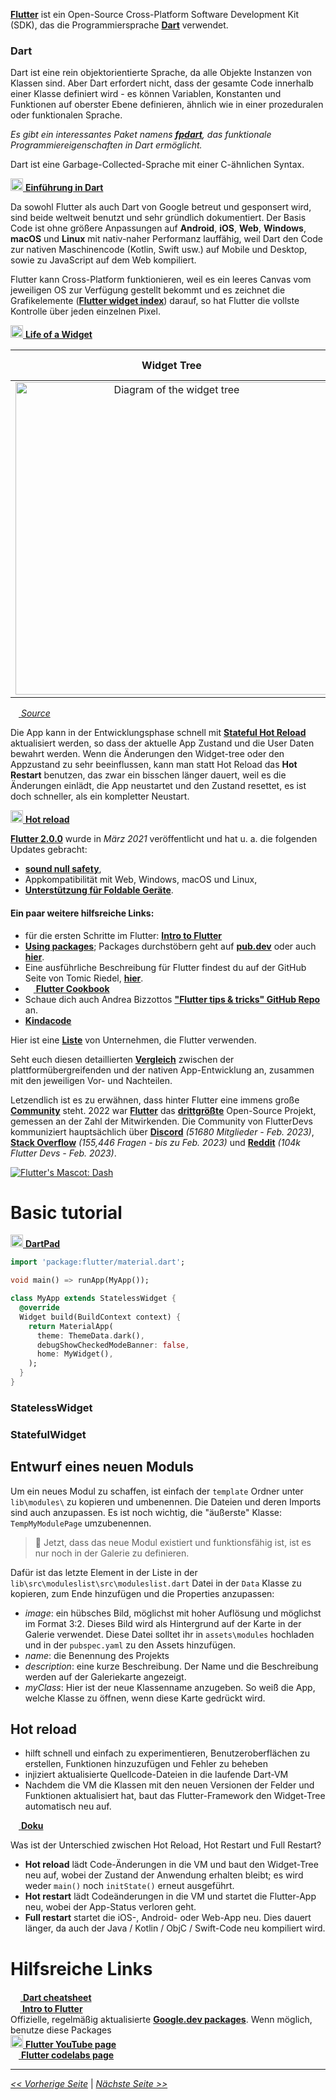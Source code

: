 [**Flutter**][016] ist ein Open-Source Cross-Platform Software Development Kit (SDK), das die Programmiersprache [**Dart**][001] verwendet. 

### Dart

Dart ist eine rein objektorientierte Sprache, da alle Objekte Instanzen von Klassen sind. Aber Dart erfordert nicht, dass der gesamte Code innerhalb einer Klasse definiert wird - es können Variablen, Konstanten und Funktionen auf oberster Ebene definieren, ähnlich wie in einer prozeduralen oder funktionalen Sprache.

*Es gibt ein interessantes Paket namens [**fpdart**](https://pub.dev/packages/fpdart), das funktionale Programmiereigenschaften in Dart ermöglicht.*

Dart ist eine Garbage-Collected-Sprache mit einer C-ähnlichen Syntax.

[<img src="https://upload.wikimedia.org/wikipedia/commons/c/c6/Dart_logo.png" width="20" /> **Einführung in Dart**](https://dart.dev/language)

Da sowohl Flutter als auch Dart von Google betreut und gesponsert wird, sind beide weltweit benutzt und sehr gründlich dokumentiert. Der Basis Code ist ohne größere Anpassungen auf **Android**, **iOS**, **Web**, **Windows**, **macOS** und **Linux** mit nativ-naher Performanz lauffähig, weil Dart den Code zur nativen Maschinencode (Kotlin, Swift usw.) auf Mobile und Desktop, sowie zu JavaScript auf dem Web kompiliert.

Flutter kann Cross-Platform funktionieren, weil es ein leeres Canvas vom jeweiligen OS zur Verfügung gestellt bekommt und es zeichnet die Grafikelemente ([**Flutter widget index**][002]) darauf, so hat Flutter die vollste Kontrolle über jeden einzelnen Pixel.

[<img src="https://upload.wikimedia.org/wikipedia/commons/0/09/YouTube_full-color_icon_%282017%29.svg" width="20" /> **Life of a Widget**][014]

|<b>Widget Tree</b>|<b>Row widget</b>|<b>Column widget</b>|
| :---: | :---: | :---: |
| <img src="https://gitlab.ub.uni-bielefeld.de/biomechatronik-praktikum-23/flutter-training/raw/master/src/sample-flutter-layout.png" alt="Diagram of the widget tree" width="500" /> | <img src="https://gitlab.ub.uni-bielefeld.de/biomechatronik-praktikum-23/flutter-training/raw/master/src/row-diagram.png" alt="Aligning widget - Row" /> | <img src="https://gitlab.ub.uni-bielefeld.de/biomechatronik-praktikum-23/flutter-training/raw/master/src/column-diagram.png" alt="Aligning widget - Column" /> |

[<img src="https://cdn.worldvectorlogo.com/logos/flutter-logo.svg" width="13" /> *Source*](https://docs.flutter.dev/development/ui/layout)

Die App kann in der Entwicklungsphase schnell mit [**Stateful Hot Reload**][003] aktualisiert werden, so dass der aktuelle App Zustand und die User Daten bewahrt werden. Wenn die Änderungen den Widget-tree oder den Appzustand zu sehr beeinflussen, kann man statt Hot Reload das **Hot Restart** benutzen, das zwar ein bisschen länger dauert, weil es die Änderungen einlädt, die App neustartet und den Zustand resettet, es ist doch schneller, als ein kompletter Neustart.

[<img src="https://upload.wikimedia.org/wikipedia/commons/0/09/YouTube_full-color_icon_%282017%29.svg" width="20" /> **Hot reload**](https://youtu.be/sgPQklGe2K8)

[**Flutter 2.0.0**][004] wurde in *März 2021* veröffentlicht und hat u. a. die folgenden Updates gebracht:
 - [**sound null safety**][005],
 - Appkompatibilität mit Web, Windows, macOS und Linux,
 - [**Unterstützung für Foldable Geräte**][006].

#### Ein paar weitere hilfsreiche Links:
- für die ersten Schritte im Flutter: [**Intro to Flutter**][108]
- [**Using packages**][109]; Packages durchstöbern geht auf [**pub.dev**](pub.dev) oder auch [**hier**](https://fluttergems.dev/ "Flutter Gems - A Curated List of Dart & Flutter packages").
- Eine ausführliche Beschreibung für Flutter findest du auf der GitHub Seite von Tomic Riedel, [**hier**][015].
- [<img src="https://cdn.worldvectorlogo.com/logos/flutter-logo.svg" width="13" /> **Flutter Cookbook**](https://docs.flutter.dev/cookbook)
- Schaue dich auch Andrea Bizzottos [**"Flutter tips & tricks" GitHub Repo**][017] an.
- [**Kindacode**](www.kindacode.com)

Hier ist eine [**Liste**][018] von Unternehmen, die Flutter verwenden.

Seht euch diesen detaillierten [**Vergleich**][019] zwischen der plattformübergreifenden und der nativen App-Entwicklung an, zusammen mit den jeweiligen Vor- und Nachteilen.

Letzendlich ist es zu erwähnen, dass hinter Flutter eine immens große [**Community**][112] steht. 2022 war [**Flutter**][115] das [**drittgrößte**][110] Open-Source Projekt, gemessen an der Zahl der Mitwirkenden. Die Community von FlutterDevs kommuniziert hauptsächlich über [**Discord**][111] *(51680 Mitglieder - Feb. 2023)*, [**Stack Overflow**][113] *(155,446 Fragen - bis zu Feb. 2023)* und [**Reddit**][114] *(104k Flutter Devs - Feb. 2023)*.

<a href="https://docs.flutter.dev/dash">
  <img
    src="https://gitlab.ub.uni-bielefeld.de/biomechatronik-praktikum-23/flutter-training/raw/master/src/Dashatars.png"
    alt="Flutter's Mascot: Dash"
  />
</a>

[001]: https://dart.dev/ "Homepage of Dart"
[002]: https://flutter.dev/docs/reference/widgets "Flutter's widget index"
[003]: https://flutter.dev/docs/development/tools/hot-reload "Hot Reload documentation"
[004]: https://flutter.dev/docs/development/tools/sdk/release-notes/release-notes-2.0.0 "Flutter 2.0.0 release notes"
[005]: https://dart.dev/null-safety "Null safety in Flutter documentation"
[006]: https://docs.microsoft.com/de-de/dual-screen/flutter/twopane-widget "Microsoft's documentation about the FlutterTwoPane-widget"
[014]: https://www.youtube.com/watch?v=cyFM2emjbQ8 "Life of a Widget?! | Decoding Flutter - Youtube"
[015]: https://github.com/Tomic-Riedel/Flutter-Roadmap "Tomic-Riedel/Flutter-Roadmap"
[016]: https://flutter.dev "Flutter - Build apps for any screen"
[017]: https://github.com/bizz84/flutter-tips-and-tricks "biz84/flutter-tips-and-tricks"
[018]: https://flutter.dev/showcase "Showcase - Flutter apps in production"
[019]: https://www.christianfindlay.com/blog/cross-platform-vs-native
[108]: https://developers.google.com/learn/pathways/intro-to-flutter?hl=en "Intro to Flutter"
[109]: https://flutter.dev/docs/development/packages-and-plugins/using-packages "Flutter - Using Packages"
[110]: https://octoverse.github.com/2022/state-of-open-source "GitHub Octoverse - State of Open Source"
[111]: https://discord.com/invite/N7Yshp4 "Invitation to join Discord Server"
[112]: https://flutter.dev/community "Flutter Community"
[113]: https://stackoverflow.com/tags/flutter "Newest 'Flutter' Questions - Stack Overflow"
[114]: https://www.reddit.com/r/FlutterDev/ "FlutterDev - Reddit"
[115]: https://github.com/flutter/flutter "GitHub - Flutter"

# Basic tutorial

[<img src="https://upload.wikimedia.org/wikipedia/commons/c/c6/Dart_logo.png" width="20" /> **DartPad**](https://www.dartpad.dev)

```dart
import 'package:flutter/material.dart';

void main() => runApp(MyApp());

class MyApp extends StatelessWidget {
  @override
  Widget build(BuildContext context) {
    return MaterialApp(
      theme: ThemeData.dark(),
      debugShowCheckedModeBanner: false,
      home: MyWidget(),
    );
  }
}
```

### StatelessWidget

### StatefulWidget

## Entwurf eines neuen Moduls

Um ein neues Modul zu schaffen, ist einfach der `template` Ordner unter `lib\modules\` zu kopieren und umbenennen. Die Dateien und deren Imports sind auch anzupassen. Es ist noch wichtig, die "äußerste" Klasse: `TempMyModulePage` umzubenennen.

> :key: Jetzt, dass das neue Modul existiert und funktionsfähig ist, ist es nur noch in der Galerie zu definieren.

Dafür ist das letzte Element in der Liste in der `lib\src\moduleslist\src\moduleslist.dart` Datei in der `Data` Klasse zu kopieren, zum Ende hinzufügen  und die Properties anzupassen:
 - *image*: ein hübsches Bild, möglichst mit hoher Auflösung und möglichst im Format 3:2. Dieses Bild wird als Hintergrund auf der Karte in der Galerie verwendet. Diese Datei solltet ihr in `assets\modules` hochladen und in der `pubspec.yaml` zu den Assets hinzufügen.
 - *name*: die Benennung des Projekts
 - *description*: eine kurze Beschreibung. Der Name und die Beschreibung werden auf der Galeriekarte angezeigt.
 - *myClass*: Hier ist der neue Klassenname anzugeben. So weiß die App, welche Klasse zu öffnen, wenn diese Karte gedrückt wird.

## Hot reload

- hilft schnell und einfach zu experimentieren, Benutzeroberflächen zu erstellen, Funktionen hinzuzufügen und Fehler zu beheben
- injiziert aktualisierte Quellcode-Dateien in die laufende Dart-VM
- Nachdem die VM die Klassen mit den neuen Versionen der Felder und Funktionen aktualisiert hat, baut das Flutter-Framework den Widget-Tree automatisch neu auf.

[<img src="https://cdn.worldvectorlogo.com/logos/flutter-logo.svg" width="13" /> **Doku**](https://docs.flutter.dev/development/tools/hot-reload)

Was ist der Unterschied zwischen Hot Reload, Hot Restart und Full Restart?

- **Hot reload** lädt Code-Änderungen in die VM und baut den Widget-Tree neu auf, wobei der Zustand der Anwendung erhalten bleibt; es wird weder `main()` noch `initState()` erneut ausgeführt.
- **Hot restart** lädt Codeänderungen in die VM und startet die Flutter-App neu, wobei der App-Status verloren geht.
- **Full restart** startet die iOS-, Android- oder Web-App neu. Dies dauert länger, da auch der Java / Kotlin / ObjC / Swift-Code neu kompiliert wird.

# Hilfsreiche Links

[<img src="https://raw.githubusercontent.com/wappalyzer/wappalyzer/79af19df7727225962add5467e247f044e4c2c94/src/drivers/webextension/images/icons/Dart.svg" width="16" /> **Dart cheatsheet**](https://dart.dev/codelabs/dart-cheatsheet "Dart cheatsheet")\
[<img src="https://upload.wikimedia.org/wikipedia/commons/thumb/5/53/Google_%22G%22_Logo.svg/1920px-Google_%22G%22_Logo.svg.png" width="15" /> **Intro to Flutter**](https://developers.google.com/learn/pathways/intro-to-flutter?hl=en "Intro to Flutter")\
Offizielle, regelmäßig aktualisierte [**Google.dev packages**](https://pub.dev/publishers/google.dev/packages "Packages of publisher google.dev"). Wenn möglich, benutze diese Packages\
[<img src="https://upload.wikimedia.org/wikipedia/commons/0/09/YouTube_full-color_icon_%282017%29.svg" width="20" /> **Flutter YouTube page**](https://www.youtube.com/c/flutterdev "Flutter YouTube page")\
[<img src="https://cdn.worldvectorlogo.com/logos/flutter-logo.svg" width="13" /> **Flutter codelabs page**](https://flutter.dev/docs/codelabs "Flutter codelabs page")

---

[*<< Vorherige Seite*](set-up-flutter-sdk) | [*Nächste Seite >>*](miscellaneous)